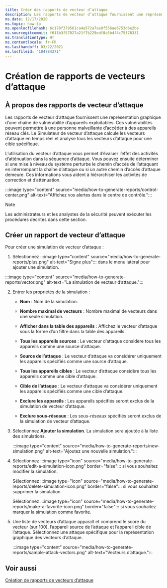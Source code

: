 ```yaml
---
title: Créer des rapports de vecteur d’attaque
description: Les rapports de vecteur d’attaque fournissent une représentation graphique d’une chaîne de vulnérabilité d’appareils exploitables.
ms.date: 12/17/2020
ms.topic: how-to
ms.openlocfilehash: 6c178f379561ca4a572a7ae8f556ae6753d6e2be
ms.sourcegitcommit: f611b3f57027a21f7b229edf8a5b4f4c75f76331
ms.translationtype: HT
ms.contentlocale: fr-FR
ms.lasthandoff: 03/22/2021
ms.locfileid: "104784371"
---
```

# <a name="attack-vector-reporting"></a>Création de rapports de vecteurs d’attaque

## <a name="about-attack-vector-reports"></a>À propos des rapports de vecteur d’attaque

Les rapports de vecteur d’attaque fournissent une représentation graphique d’une chaîne de vulnérabilité d’appareils exploitables. Ces vulnérabilités peuvent permettre à une personne malveillante d’accéder à des appareils réseau clés. Le Simulateur de vecteur d’attaque calcule les vecteurs d’attaque en temps réel et analyse tous les vecteurs d’attaque pour une cible spécifique.

L’utilisation du vecteur d’attaque vous permet d’évaluer l’effet des activités d’atténuation dans la séquence d’attaque. Vous pouvez ensuite déterminer si une mise à niveau du système perturbe le chemin d’accès de l’attaquant en interrompant la chaîne d’attaque ou si un autre chemin d’accès d’attaque demeure. Ces informations vous aident à hiérarchiser les activités de correction et d’atténuation.

:::image type="content" source="media/how-to-generate-reports/control-center.png" alt-text="Affichez vos alertes dans le centre de contrôle.":::

> [!NOTE]
> Les administrateurs et les analystes de la sécurité peuvent exécuter les procédures décrites dans cette section.

## <a name="create-an-attack-vector-report"></a>Créer un rapport de vecteur d’attaque

Pour créer une simulation de vecteur d’attaque :

1. Sélectionnez :::image type="content" source="media/how-to-generate-reports/plus.png" alt-text="Signe plus"::: dans le menu latéral pour ajouter une simulation.

 :::image type="content" source="media/how-to-generate-reports/vector.png" alt-text="La simulation de vecteur d’attaque.":::

2. Entrer les propriétés de la simulation :

   - **Nom** : Nom de la simulation.

   - **Nombre maximal de vecteurs** : Nombre maximal de vecteurs dans une seule simulation.

   - **Afficher dans la table des appareils** : Affichez le vecteur d’attaque sous la forme d’un filtre dans la table des appareils.

   - **Tous les appareils sources** : Le vecteur d’attaque considère tous les appareils comme une source d’attaque.

   - **Source de l’attaque** : Le vecteur d’attaque va considérer uniquement les appareils spécifiés comme une source d’attaque.

   - **Tous les appareils cibles** : Le vecteur d’attaque considère tous les appareils comme une cible d’attaque.

   - **Cible de l’attaque** : Le vecteur d’attaque va considérer uniquement les appareils spécifiés comme une cible d’attaque.

   - **Exclure les appareils** : Les appareils spécifiés seront exclus de la simulation de vecteur d’attaque.

   - **Exclure sous-réseaux** : Les sous-réseaux spécifiés seront exclus de la simulation de vecteur d’attaque.

3. Sélectionnez **Ajouter la simulation**. La simulation sera ajoutée à la liste des simulations.

   :::image type="content" source="media/how-to-generate-reports/new-simulation.png" alt-text="Ajoutez une nouvelle simulation.":::

4. Sélectionnez :::image type="icon" source="media/how-to-generate-reports/edit-a-simulation-icon.png" border="false"::: si vous souhaitez modifier la simulation.

   Sélectionnez :::image type="icon" source="media/how-to-generate-reports/delete-simulation-icon.png" border="false"::: si vous souhaitez supprimer la simulation.

   Sélectionnez :::image type="icon" source="media/how-to-generate-reports/make-a-favorite-icon.png" border="false"::: si vous souhaitez marquer la simulation comme favorite.

5. Une liste de vecteurs d’attaque apparaît et comprend le score du vecteur (sur 100), l’appareil source de l’attaque et l’appareil cible de l’attaque. Sélectionnez une attaque spécifique pour la représentation graphique des vecteurs d’attaque.

   :::image type="content" source="media/how-to-generate-reports/sample-attack-vectors.png" alt-text="Vecteurs d’attaque.":::

## <a name="see-also"></a>Voir aussi

[Création de rapports de vecteurs d’attaque](how-to-create-attack-vector-reports.md)


